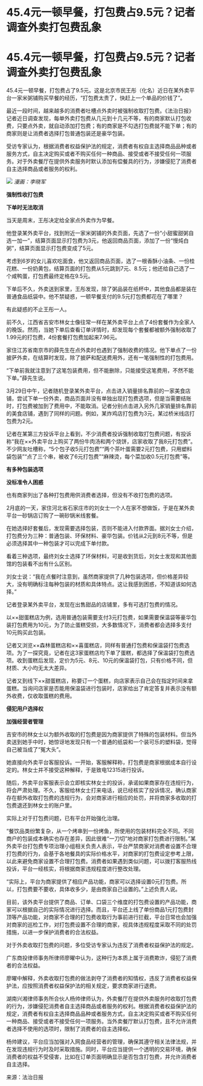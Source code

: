# 45.4元一顿早餐，打包费占9.5元？记者调查外卖打包费乱象

# 45.4元一顿早餐，打包费占9.5元？记者调查外卖打包费乱象

45.4元一顿早餐，打包费占了9.5元。这是北京市民王彤（化名）近日在某外卖平台一家米粥铺购买早餐的经历，“打包费太贵了，快赶上一个单品的价钱了”。

最近一段时间，越来越多的消费者吐槽点外卖时被强制收取打包费。《法治日报》记者近日调查发现，每单外卖打包费从几元到十几元不等，有的商家默认打包收费，只要点外卖，就自动添加打包费；有的商家是不勾选打包费就不能下单；有的商家则是让消费者选择打包普通包装还是豪华包装。

受访专家认为，根据消费者权益保护法的规定，消费者有权自主选择商品品种或者服务方式，自主决定购买或者不购买任何一种商品、接受或者不接受任何一项服务。对于外卖餐厅在提供外卖服务时默认添加有偿餐具的行为，涉嫌侵犯了消费者自主选择商品或者服务的权利。

![](https://inews.gtimg.com/om_bt/OLlt2HfiYgecanF6Ydx8XrIYha_B2cJ7QrogbjW6jzKzgAA/1000)
_漫画：李晓军_

**强制性收打包费**

**下单时无法取消**

当天是周末，王彤决定给全家点外卖作为早餐。

他登录某外卖平台，找到附近一家米粥铺的外卖页面，先选了一份“小甜蜜甜粥自选一加一”，结算页面显示打包费为3元，他返回商品页面，添加了一份“慢炖白粥”，结算页面显示打包费变成了5元。

考虑到6岁的女儿喜欢吃面食，他又返回商品页面，选了一根香酥小油条、一份桂花糕、一份奶黄包，结算页面的打包费从5元跳到7元、8.5元；他还给自己选了一个咸鸭蛋，打包费最终定格在9.5元。

下单后不久，外卖送到家里，王彤发现，除了粥品装在纸杯中，其他食品都是装在普通食品纸袋中。他不禁疑惑，一顿早餐支付的9.5元打包费都花在了哪里？

有此疑惑的不止王彤一人。

前不久，江西省吉安市林女士像往常一样在某外卖平台上点了4份套餐作为全家人的晚饭。然而，当她下单后查看订单详情时，却发现每个套餐都被额外强制收取了1.99元的打包费，4份套餐打包费加起来7.96元。

家住江苏省南京市的薛先生在点外卖时也遇到了强制收费的情况。他下单点了一份披萨外卖，在结算时发现，除了披萨和配送费用外，还有一笔强制性的打包费用。

“下单前我就注意到了这笔包装费用，但不能删除，只能接受这笔费用，不然不能下单。”薛先生说。

3月29日中午，记者随机登录某外卖平台，点击进入销量排名靠前的一家美食店铺，尝试下单一份外卖，商品页面并没有单独出现打包费选项，但是当需要结账时，打包费被加到了费用中，不能取消。记者分别点击进入另外几家销量排名靠前的美食店铺，遇到了同样的问题。例如，某炸鸡店打包费为3元，某过桥米线店打包费为2元。

记者在某第三方投诉平台上看到，不少消费者投诉强制收取打包费问题，有投诉称“我在××外卖平台上购买了两份牛肉汤和两个烧饼，店家收取了我8元打包费”。不少网友吐槽称，“5个包子收5元打包费”“两个茶叶蛋需要2元打包费，只用塑料袋包装”“点了三个串，被收了6元打包费”“麻辣烫，每个菜加收0.5元打包费”等。

**有多种包装选项**

**没标准令人困惑**

也有商家列出了各种打包费用供消费者选择，但没有不收打包费的选项。

2月底的一天，家住河北省石家庄市的刘女士一个人在家不想做饭，于是在某外卖平台一砂锅店订购了一碗砂锅米线套餐。

在她选择好套餐后，发现需要选择包装，否则不能进入付款界面。据刘女士介绍，打包费分为三种：普通包装、环保材料、豪华包装。价钱从2元到8元不等，但是必须选择其中一种包装才可以完成下单付款。

看着三种选项，最终刘女士选择了环保材料，可是收到货后，刘女士发现和其他面馆的包装看不出有什么区别。

刘女士说：“我在点餐时注意到，虽然商家提供了几种包装选项，但价格差异较大，没有明确标注每种包装的材质和具体特点。这让我感到困惑，不知道该如何选择。”

记者登录某外卖平台，发现在出售甜品的店铺里，多有可选打包费的情况。

以××甜蛋糕店为例，选用普通包装需要支付3元打包费，如果需要保温袋等豪华包装打包费用为10元，为了防止蛋糕受损，大多数情况下，消费者都会选择多支付10元购买此包装。

记者又浏览××森林蛋糕店和××喜蛋糕店，同样有普通打包费和保温袋打包费选项。为了一探究竟，记者在这3家蛋糕店均下单了蛋糕，都选择了保温袋打包费选项。收到蛋糕后发现，定价为5元、8元、10元的保温袋打包，只有价格不同，但材质、大小均无太大差异。

记者又到线下××甜蛋糕店，称要订一个蛋糕，向店家表示自己会在指定时间来拿蛋糕。当询问店家是否能用保温袋进行包装时，店家给出了肯定答复并表示没有额外收费，仅收取蛋糕的费用。

**侵犯用户选择权**

**加强经营者管理**

吉安市的林女士以为额外收取的打包费是因为商家提供了特殊的包装材料。但当外卖送到她手中时，她惊讶地发现只有一个普通的纸袋和一个装可乐的塑料袋，觉得自己被当成了“冤大头”。

她直接向外卖平台客服投诉。一开始，客服解释称，打包费是商家根据成本自行设定的。林女士并不接受这种解释，于是致电12315进行投诉。

随后，外卖平台客服表示会立即核实林女士的投诉，承诺如果商家存在违规行为，将会严肃处理。不久，客服给林女士打来电话，说已经核实了投诉情况，确认商家存在额外收取打包费的违规行为，会对商家进行相应的处罚，并将商家多收取的打包费退还到林女士的账户里。

实际上对于打包费问题，已有平台开始强化治理。

“餐饮品类纷繁复杂，从一个烤串到一份烤鱼，所使用的包装材料完全不同。不同商户的包装成本确实也存在差异，因此很难“一刀切”地对商家打包费进行限制。”某外卖平台打包费专项治理小组相关负责人表示，平台严禁商家对消费者设置不合理打包费的行为，会基于各地餐具的实际价格水平，对商家的打包费设定参考上限，以此来避免商家设置不合理打包费。消费者如果遇到类似问题，可以拨打客服热线投诉，平台一经核实，将根据商家违规程度进行整改处理。

“实际上，平台为商家提供了相应产品功能，商家可以选择设置0元打包费。所以，打包费要不要收，具体收多少，是由商家自己设置的。”上述负责人说。

目前，该外卖平台提供了商品、订单、口袋三个维度的打包费设置的产品功能，商家可以根据自己的实际情况进行选择。而且，平台还上线了单份商品1元打包费封顶等产品功能，对商家不合理的打包费收取行为事前进行拦截，平台日常也会加强对商家的巡检工作，对打包费设置不合理的商家，视具体违规程度采取不同的处罚措施，以进一步保护消费者的合法权益。

对于外卖收取打包费的问题，多位受访专家认为违反了消费者权益保护法的规定。

广东商投律师事务所律师廖曜中认为，这种行为本质上属于消费欺诈，侵犯了消费者的合法权益。

廖曜中解释，外卖收取打包费的做法剥夺了消费者的知情权，违反了消费者权益保护法，应按照消费者权益保护法的相关规定，要求商家进行退费。

湖南兴湘律师事务所合伙人杨帅律师认为，外卖餐厅在提供外卖服务时收取打包费的行为，涉嫌侵犯消费者自主选择商品或者服务的权利。根据消费者权益保护法的规定，消费者有权自主选择商品品种或者服务方式，自主决定购买或者不购买任何一种商品、接受或者不接受任何一项服务。当外卖餐厅默认打包费，且不允许消费者选择不使用的选项时，限制了消费者的自主选择权。

杨帅建议，平台应当加强对入网食品经营者的管理，确保其遵守相关法律法规，并在发现违规行为时及时采取措施。同时，平台应当提供一个透明的交易环境，确保消费者的权益不受侵害，比如在订单页面明确显示是否包含打包费，并允许消费者自主选择。

来源：法治日报

